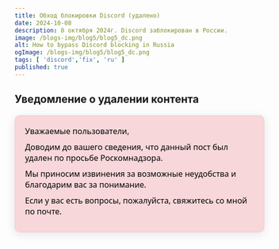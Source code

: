 ```yaml
---
title: Обход блокировки Discord (удалено)
date: 2024-10-08
description: 8 октября 2024г. Discord заблокирован в России. 
image: /blogs-img/blog5/blog5_dc.png
alt: How to bypass Discord blocking in Russia
ogImage: /blogs-img/blog5/blog5_dc.png
tags: [ 'discord','fix', 'ru' ]
published: true
---
```


## Уведомление о удалении контента
<div class="notification">
    <p class="header_p">Уважаемые пользователи,</p>
    <p class="header_p">Доводим до вашего сведения, что данный пост был удален по просьбе Роскомнадзора.</p>
    <p class="header_p">Мы приносим извинения за возможные неудобства и благодарим вас за понимание.</p>
    <p class="header_p">Если у вас есть вопросы, пожалуйста, свяжитесь со мной по почте.</p>
</div>

<style>
    .notification {
        background-color: #f8d7da;
        color: black;
        border: 1px solid #f5c6cb;
        padding: 20px;
        margin: 20px auto;
        border-radius: 10px;
        text-align: left;
        box-shadow: 0 4px 20px rgba(0, 0, 0, 0.1);
        max-width: 600px;
        font-family: 'Segoe UI', Tahoma, Geneva, Verdana, sans-serif;
    }
.header_h2 {
        margin: 0 0 10px;
        color: black;
        font-size: 24px;
    }
    .notification .header_p {
        margin: 0 0 10px;
        font-size: 16px;
    }
</style>



